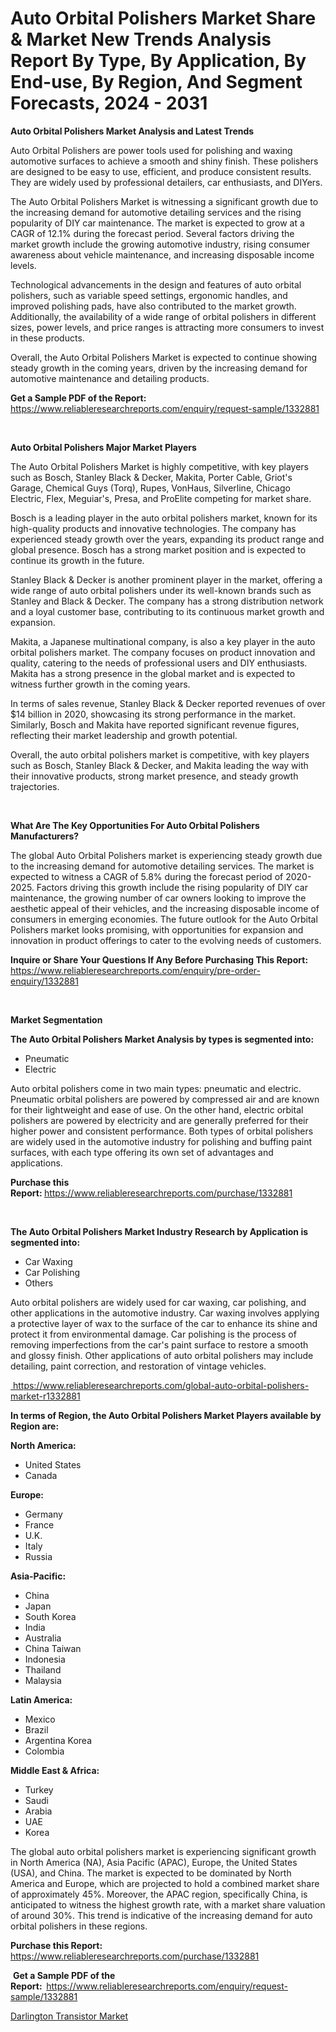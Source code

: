 <p><h1>Auto Orbital Polishers Market Share & Market New Trends Analysis Report By Type, By Application, By End-use, By Region, And Segment Forecasts, 2024 - 2031</h1></p><p><strong>Auto Orbital Polishers Market Analysis and Latest Trends</strong></p>
<p><p>Auto Orbital Polishers are power tools used for polishing and waxing automotive surfaces to achieve a smooth and shiny finish. These polishers are designed to be easy to use, efficient, and produce consistent results. They are widely used by professional detailers, car enthusiasts, and DIYers.</p><p>The Auto Orbital Polishers Market is witnessing a significant growth due to the increasing demand for automotive detailing services and the rising popularity of DIY car maintenance. The market is expected to grow at a CAGR of 12.1% during the forecast period. Several factors driving the market growth include the growing automotive industry, rising consumer awareness about vehicle maintenance, and increasing disposable income levels.</p><p>Technological advancements in the design and features of auto orbital polishers, such as variable speed settings, ergonomic handles, and improved polishing pads, have also contributed to the market growth. Additionally, the availability of a wide range of orbital polishers in different sizes, power levels, and price ranges is attracting more consumers to invest in these products.</p><p>Overall, the Auto Orbital Polishers Market is expected to continue showing steady growth in the coming years, driven by the increasing demand for automotive maintenance and detailing products.</p></p>
<p><strong>Get a Sample PDF of the Report:&nbsp;</strong> <a href="https://www.reliableresearchreports.com/enquiry/request-sample/1332881">https://www.reliableresearchreports.com/enquiry/request-sample/1332881</a></p>
<p>&nbsp;</p>
<p><strong>Auto Orbital Polishers Major Market Players</strong></p>
<p><p>The Auto Orbital Polishers Market is highly competitive, with key players such as Bosch, Stanley Black & Decker, Makita, Porter Cable, Griot's Garage, Chemical Guys (Torq), Rupes, VonHaus, Silverline, Chicago Electric, Flex, Meguiar's, Presa, and ProElite competing for market share.</p><p>Bosch is a leading player in the auto orbital polishers market, known for its high-quality products and innovative technologies. The company has experienced steady growth over the years, expanding its product range and global presence. Bosch has a strong market position and is expected to continue its growth in the future.</p><p>Stanley Black & Decker is another prominent player in the market, offering a wide range of auto orbital polishers under its well-known brands such as Stanley and Black & Decker. The company has a strong distribution network and a loyal customer base, contributing to its continuous market growth and expansion.</p><p>Makita, a Japanese multinational company, is also a key player in the auto orbital polishers market. The company focuses on product innovation and quality, catering to the needs of professional users and DIY enthusiasts. Makita has a strong presence in the global market and is expected to witness further growth in the coming years.</p><p>In terms of sales revenue, Stanley Black & Decker reported revenues of over $14 billion in 2020, showcasing its strong performance in the market. Similarly, Bosch and Makita have reported significant revenue figures, reflecting their market leadership and growth potential.</p><p>Overall, the auto orbital polishers market is competitive, with key players such as Bosch, Stanley Black & Decker, and Makita leading the way with their innovative products, strong market presence, and steady growth trajectories.</p></p>
<p>&nbsp;</p>
<p><strong>What Are The Key Opportunities For Auto Orbital Polishers Manufacturers?</strong></p>
<p><p>The global Auto Orbital Polishers market is experiencing steady growth due to the increasing demand for automotive detailing services. The market is expected to witness a CAGR of 5.8% during the forecast period of 2020-2025. Factors driving this growth include the rising popularity of DIY car maintenance, the growing number of car owners looking to improve the aesthetic appeal of their vehicles, and the increasing disposable income of consumers in emerging economies. The future outlook for the Auto Orbital Polishers market looks promising, with opportunities for expansion and innovation in product offerings to cater to the evolving needs of customers.</p></p>
<p><strong>Inquire or Share Your Questions If Any Before Purchasing This Report:</strong> <a href="https://www.reliableresearchreports.com/enquiry/pre-order-enquiry/1332881">https://www.reliableresearchreports.com/enquiry/pre-order-enquiry/1332881</a></p>
<p>&nbsp;</p>
<p><strong>Market Segmentation</strong></p>
<p><strong>The Auto Orbital Polishers Market Analysis by types is segmented into:</strong></p>
<p><ul><li>Pneumatic</li><li>Electric</li></ul></p>
<p><p>Auto orbital polishers come in two main types: pneumatic and electric. Pneumatic orbital polishers are powered by compressed air and are known for their lightweight and ease of use. On the other hand, electric orbital polishers are powered by electricity and are generally preferred for their higher power and consistent performance. Both types of orbital polishers are widely used in the automotive industry for polishing and buffing paint surfaces, with each type offering its own set of advantages and applications.</p></p>
<p><strong>Purchase this Report:&nbsp;</strong><a href="https://www.reliableresearchreports.com/purchase/1332881">https://www.reliableresearchreports.com/purchase/1332881</a></p>
<p>&nbsp;</p>
<p><strong>The Auto Orbital Polishers Market Industry Research by Application is segmented into:</strong></p>
<p><ul><li>Car Waxing</li><li>Car Polishing</li><li>Others</li></ul></p>
<p><p>Auto orbital polishers are widely used for car waxing, car polishing, and other applications in the automotive industry. Car waxing involves applying a protective layer of wax to the surface of the car to enhance its shine and protect it from environmental damage. Car polishing is the process of removing imperfections from the car's paint surface to restore a smooth and glossy finish. Other applications of auto orbital polishers may include detailing, paint correction, and restoration of vintage vehicles.</p></p>
<p><a href="https://www.reliableresearchreports.com/global-auto-orbital-polishers-market-r1332881">&nbsp;https://www.reliableresearchreports.com/global-auto-orbital-polishers-market-r1332881</a></p>
<p><strong>In terms of Region, the Auto Orbital Polishers Market Players available by Region are:</strong></p>
<p>
    <p> <strong> North America: </strong>
        <ul>
            <li>United States</li>
            <li>Canada</li>
        </ul>
        </p> 
    <p> <strong> Europe: </strong>
        <ul>
            <li>Germany</li>
            <li>France</li>
            <li>U.K.</li>
            <li>Italy</li>
            <li>Russia</li>
        </ul>
        </p> 
    <p> <strong> Asia-Pacific: </strong>
        <ul>
            <li>China</li>
            <li>Japan</li>
            <li>South Korea</li>
            <li>India</li>
            <li>Australia</li>
            <li>China Taiwan</li>
            <li>Indonesia</li>
            <li>Thailand</li>
            <li>Malaysia</li>
        </ul>
        </p> 
    <p> <strong> Latin America: </strong>
        <ul>
            <li>Mexico</li>
            <li>Brazil</li>
            <li>Argentina Korea</li>
            <li>Colombia</li>
        </ul>
        </p> 
    <p> <strong> Middle East & Africa: </strong>
        <ul>
            <li>Turkey</li>
            <li>Saudi</li>
            <li>Arabia</li>
            <li>UAE</li>
            <li>Korea</li>
        </ul>
    </p>
    </p>
<p><p>The global auto orbital polishers market is experiencing significant growth in North America (NA), Asia Pacific (APAC), Europe, the United States (USA), and China. The market is expected to be dominated by North America and Europe, which are projected to hold a combined market share of approximately 45%. Moreover, the APAC region, specifically China, is anticipated to witness the highest growth rate, with a market share valuation of around 30%. This trend is indicative of the increasing demand for auto orbital polishers in these regions.</p></p>
<p><strong>Purchase this Report: </strong><a href="https://www.reliableresearchreports.com/purchase/1332881">https://www.reliableresearchreports.com/purchase/1332881</a></p>
<p>&nbsp;<strong>Get a Sample PDF of the Report:&nbsp;&nbsp;</strong><a href="https://www.reliableresearchreports.com/enquiry/request-sample/1332881">https://www.reliableresearchreports.com/enquiry/request-sample/1332881</a></p>
<p><strong></strong></p>
<p><p><a href="https://issuu.com/reportprime-2/docs/darlington-transistor-market-size-2030.pptx">Darlington Transistor Market</a></p></p>
